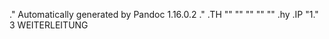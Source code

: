 .\" Automatically generated by Pandoc 1.16.0.2
.\"
.TH "" "" "" "" ""
.hy
.IP "1." 3
WEITERLEITUNG <Computer-Treff>
